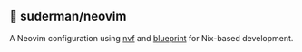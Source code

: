 ## 🧠 suderman/neovim

A Neovim configuration using [nvf](https://notashelf.github.io/nvf) and
[blueprint](https://github.com/numtide/blueprint) for Nix-based development.

